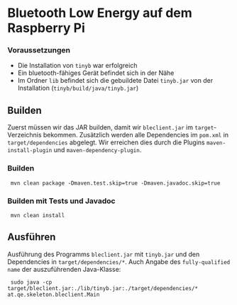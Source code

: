 # Bluetooth Low Energy auf dem Raspberry Pi

### Voraussetzungen
* Die Installation von `tinyb` war erfolgreich
* Ein bluetooth-fähiges Gerät befindet sich in der Nähe
* Im Ordner `lib` befindet sich die gebuildete Datei `tinyb.jar` von der Installation (`tinyb/build/java/tinyb.jar`)

## Builden

Zuerst müssen wir das JAR builden, damit wir `bleclient.jar` im `target`-Verzeichnis bekommen.
Zusätzlich werden alle Dependencies im `pom.xml` in `target/dependencies` abgelegt. Wir erreichen dies durch die Plugins 
`maven-install-plugin` und `maven-dependency-plugin`.

### Builden

     mvn clean package -Dmaven.test.skip=true -Dmaven.javadoc.skip=true

### Builden mit Tests und Javadoc

     mvn clean install

## Ausführen

Ausführung des Programms `bleclient.jar` mit `tinyb.jar` und den Dependencies in `target/dependencies/*`.
Auch Angabe des `fully-qualified name` der auszuführenden Java-Klasse:

     sudo java -cp target/bleclient.jar:./lib/tinyb.jar:./target/dependencies/* at.qe.skeleton.bleclient.Main


        
